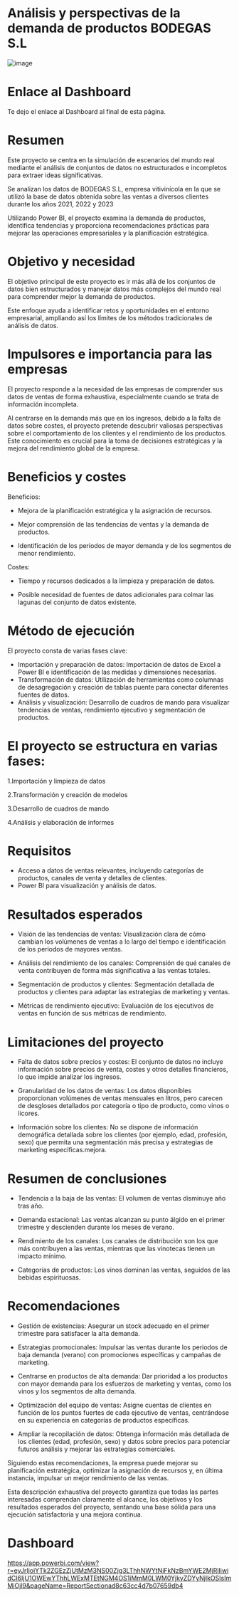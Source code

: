 # Análisis y perspectivas de la demanda de productos BODEGAS S.L

![image](https://github.com/datacanovas/-An-lisis-y-perspectivas-de-la-demanda-de-productos-BODEGAS-S.L/assets/157279064/e9c18285-258a-4d53-a511-baed5875aacf)

# Enlace al Dashboard

Te dejo el enlace al Dashboard al final de esta página.


# Resumen

Este proyecto se centra en la simulación de escenarios del mundo real mediante el análisis de conjuntos de datos no estructurados e incompletos para extraer ideas significativas. 

Se analizan los datos de BODEGAS S.L, empresa vitivinícola en la que se utilizó la base de datos obtenida sobre las ventas  a diversos clientes durante los años 2021, 2022 y 2023 

Utilizando Power BI, el proyecto examina la demanda de productos, identifica tendencias y proporciona recomendaciones prácticas para mejorar las operaciones empresariales y la planificación estratégica.


# Objetivo y necesidad

El objetivo principal de este proyecto es ir más allá de los conjuntos de datos bien estructurados y manejar datos más complejos del mundo real para comprender mejor la demanda de productos. 

Este enfoque ayuda a identificar retos y oportunidades en el entorno empresarial, ampliando así los límites de los métodos tradicionales de análisis de datos.

# Impulsores e importancia para las empresas

El proyecto responde a la necesidad de las empresas de comprender sus datos de ventas de forma exhaustiva, especialmente cuando se trata de información incompleta.

Al centrarse en la demanda más que en los ingresos, debido a la falta de datos sobre costes, el proyecto pretende descubrir valiosas perspectivas sobre el comportamiento de los clientes y el rendimiento de los productos. Este conocimiento es crucial para la toma de decisiones estratégicas y la mejora del rendimiento global de la empresa.

# Beneficios y costes
Beneficios:

- Mejora de la planificación estratégica y la asignación de recursos.

- Mejor comprensión de las tendencias de ventas y la demanda de productos.

- Identificación de los periodos de mayor demanda y de los segmentos de menor rendimiento.

Costes:

- Tiempo y recursos dedicados a la limpieza y preparación de datos.

- Posible necesidad de fuentes de datos adicionales para colmar las lagunas del conjunto de datos existente.

# Método de ejecución

El proyecto consta de varias fases clave:

- Importación y preparación de datos: Importación de datos de Excel a Power BI e identificación de las medidas y dimensiones necesarias.
- Transformación de datos: Utilización de herramientas como columnas de desagregación y creación de tablas puente para conectar diferentes fuentes de datos.
- Análisis y visualización: Desarrollo de cuadros de mando para visualizar tendencias de ventas, rendimiento ejecutivo y segmentación de productos.

# El proyecto se estructura en varias fases:

1.Importación y limpieza de datos 

2.Transformación y creación de modelos

3.Desarrollo de cuadros de mando 

4.Análisis y elaboración de informes 

# Requisitos

- Acceso a datos de ventas relevantes, incluyendo categorías de productos, canales de venta y detalles de clientes.
- Power BI para visualización y análisis de datos.

# Resultados esperados

- Visión de las tendencias de ventas: Visualización clara de cómo cambian los volúmenes de ventas a lo largo del tiempo e identificación de los periodos de mayores ventas.

- Análisis del rendimiento de los canales: Comprensión de qué canales de venta contribuyen de forma más significativa a las ventas totales.

- Segmentación de productos y clientes: Segmentación detallada de productos y clientes para adaptar las estrategias de marketing y ventas.

- Métricas de rendimiento ejecutivo: Evaluación de los ejecutivos de ventas en función de sus métricas de rendimiento.


# Limitaciones del proyecto

- Falta de datos sobre precios y costes: El conjunto de datos no incluye información sobre precios de venta, costes y otros detalles financieros, lo que impide analizar los ingresos.

- Granularidad de los datos de ventas: Los datos disponibles proporcionan volúmenes de ventas mensuales en litros, pero carecen de desgloses detallados por categoría o tipo de producto, como vinos o licores.

- Información sobre los clientes: No se dispone de información demográfica detallada sobre los clientes (por ejemplo, edad, profesión, sexo) que permita una segmentación más precisa y estrategias de marketing específicas.mejora.


# Resumen de conclusiones

- Tendencia a la baja de las ventas: El volumen de ventas disminuye año tras año.
  
- Demanda estacional: Las ventas alcanzan su punto álgido en el primer trimestre y descienden durante los meses de verano.

- Rendimiento de los canales: Los canales de distribución son los que más contribuyen a las ventas, mientras que las vinotecas tienen un impacto mínimo.

- Categorías de productos: Los vinos dominan las ventas, seguidos de las bebidas espirituosas.

# Recomendaciones

- Gestión de existencias: Asegurar un stock adecuado en el primer trimestre para satisfacer la alta demanda.
  
- Estrategias promocionales: Impulsar las ventas durante los periodos de baja demanda (verano) con promociones específicas y campañas de marketing.
  
- Centrarse en productos de alta demanda: Dar prioridad a los productos con mayor demanda para los esfuerzos de marketing y ventas, como los vinos y los segmentos de alta demanda.

- Optimización del equipo de ventas: Asigne cuentas de clientes en función de los puntos fuertes de cada ejecutivo de ventas, centrándose en su experiencia en categorías de productos específicas.

- Ampliar la recopilación de datos: Obtenga información más detallada de los clientes (edad, profesión, sexo) y datos sobre precios para potenciar futuros análisis y mejorar las estrategias comerciales.

Siguiendo estas recomendaciones, la empresa puede mejorar su planificación estratégica, optimizar la asignación de recursos y, en última instancia, impulsar un mejor rendimiento de las ventas.

Esta descripción exhaustiva del proyecto garantiza que todas las partes interesadas comprendan claramente el alcance, los objetivos y los resultados esperados del proyecto, sentando una base sólida para una ejecución satisfactoria y una mejora continua.

# Dashboard

https://app.powerbi.com/view?r=eyJrIjoiYTk2ZGEzZjUtMzM3NS00Zjg3LThhNWYtNjFkNzBmYWE2MjRlIiwidCI6IjU1OWEwYThhLWExMTEtNGM4OS1iMmM0LWM0YjkyZDYyNjlkOSIsImMiOjl9&pageName=ReportSectionad8c63cc4d7b07659db4
